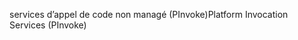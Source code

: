 <span data-ttu-id="9a82c-101">services d’appel de code non managé (PInvoke)</span><span class="sxs-lookup"><span data-stu-id="9a82c-101">Platform Invocation Services (PInvoke)</span></span>